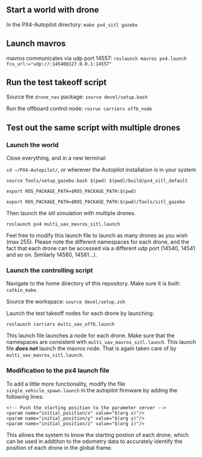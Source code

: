 ## Start a world with drone
In the PX4-Autopilot directory: `make px4_sitl gazebo`

## Launch mavros
mavros communicates via udp port 14557: `roslaunch mavros px4.launch fcu_url:="udp://:14540@127.0.0.1:14557"`

## Run the test takeoff script
Source the `drone_nav` package: `source devel/setup.bash`

Run the offboard control node: `rosrun carriers offb_node`

## Test out the same script with multiple drones
### Launch the world
Close everything, and in a new terminal:

`cd ~/PX4-Autopilot/`, or wherever the Autopilot installation is in your system

`source Tools/setup_gazebo.bash $(pwd) $(pwd)/build/px4_sitl_default`

`export ROS_PACKAGE_PATH=$ROS_PACKAGE_PATH:$(pwd)`

`export ROS_PACKAGE_PATH=$ROS_PACKAGE_PATH:$(pwd)/Tools/sitl_gazebo`

Then launch the sitl simulation with multiple drones.

`roslaunch px4 multi_uav_mavros_sitl.launch`

Feel free to modify this launch file to launch as many drones as you wish (max 255). Please note the different namespaces for each drone, and the fact that each drone can be accessed via a different udp port (14540, 14541 and so on. Similarly 14580, 14581...).

### Launch the controlling script
Navigate to the home directory of this repository. Make sure it is built: `catkin_make`.

Source the workspace: `source devel/setup.zsh`

Launch the test takeoff nodes for each drone by launching:

`roslaunch carriers multi_uav_offb.launch`

This launch file launches a node for each drone. Make sure that the namespaces are consistent with `multi_uav_mavros_sitl.launch`. This launch file ___does not___ launch the mavros node. That is again taken care of by `multi_uav_mavros_sitl.launch`.

### Modification to the px4 launch file
To add a little more functionality, modify the file `single_vehicle_spawn.launch` in the autopilot firmware by adding the following lines:

    <!-- Push the starting position to the parameter server -->
    <param name="initial_position/x" value="$(arg x)"/>
    <param name="initial_position/y" value="$(arg y)"/>
    <param name="initial_position/z" value="$(arg z)"/>

This allows the system to know the starting postion of each drone, which can be used in addtiton to the odometry data to accurately identify the
position of each drone in the global frame.
